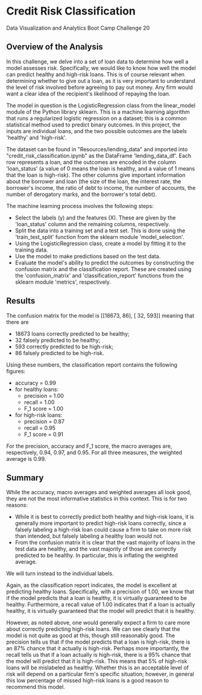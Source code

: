 # Credit Risk Classification
Data Visualization and Analytics Boot Camp Challenge 20

## Overview of the Analysis

In this challenge, we delve into a set of loan data to determine how well a model assesses risk. Specifically, we would like to know how well the model can predict healthy and high-risk loans. This is of course relevant when determining whether to give out a loan, as it is very important to understand the level of risk involved before agreeing to pay out money. Any firm would want a clear idea of the recipient's likelihood of repaying the loan.

The model in question is the LogisticRegression class from the linear_model module of the Python library sklearn. This is a machine learning algorithm that runs a regularized logistic regression on a dataset; this is a common statistical method used to predict binary outcomes. In this project, the inputs are individual loans, and the two possible outcomes are the labels 'healthy' and 'high-risk'.

The dataset can be found in "Resources/lending_data" and imported into "credit_risk_classification.ipynb" as the DataFrame 'lending_data_df'. Each row represents a loan, and the outcomes are encoded in the column 'loan_status' (a value of 0 means the loan is healthy, and a value of 1 means that the loan is high-risk). The other columns give important information about the borrower and loan (the size of the loan,	the interest rate, the borrower's income, the ratio of debt to income, the number of accounts, the number of derogatory marks, and the borrower's total debt).

The machine learning process involves the following steps:
* Select the labels (y) and the features (X). These are given by the 'loan_status' column and the remaining columns, respectively.
* Split the data into a training set and a test set. This is done using the 'train_test_split' function from the sklearn module 'model_selection'.
* Using the LogisticRegression class, create a model by fitting it to the training data.
* Use the model to make predictions based on the test data.
* Evaluate the model's ability to predict the outcomes by constructing the confusion matrix and the classification report. These are created using the 'confusion_matrix' and 'classification_report' functions from the sklearn module 'metrics', respectively.

## Results

The confusion matrix for the model is
[[18673,    86],
[   32,   593]]
meaning that there are
* 18673 loans correctly predicted to be healthy;
* 32 falsely predicted to be healthy;
* 593 correctly predicted to be high-risk;
* 86 falsely predicted to be high-risk.

Using these numbers, the classification report contains the following figures:
* accuracy = 0.99
* for healthy loans:
  * precision = 1.00
  * recall = 1.00
  * F_1 score = 1.00
* for high-risk loans:
  * precision = 0.87
  * recall = 0.95
  * F_1 score = 0.91

For the precision, accuracy and F_1 score, the macro averages are, respectively, 0.94, 0.97, and 0.95. For all three measures, the weighted average is 0.99.

## Summary

While the accuracy, macro averages and weighted averages all look good, they are not the most informative statistics in this context. This is for two reasons:
* While it is best to correctly predict both healthy and high-risk loans, it is generally more important to predict high-risk loans correctly, since a falsely labeling a high-risk loan could cause a firm to take on more risk than intended, but falsely labeling a healthy loan would not.
* From the confusion matrix it is clear that the vast majority of loans in the test data are healthy, and the vast majority of those are correctly predicted to be healthy. In particular, this is inflating the weighted average.

We will turn instead to the individual labels.

Again, as the classification report indicates, the model is excellent at predicting healthy loans. Specifically, with a precision of 1.00, we know that if the model predicts that a loan is healthy, it is virtually guaranteed to be healthy. Furthermore, a recall value of 1.00 indicates that if a loan is actually healthy, it is virtually guaranteed that the model will predict that it is healthy.

However, as noted above, one would generally expect a firm to care more about correctly predicting high-risk loans. We can see clearly that the model is not quite as good at this, though still reasonably good. The precision tells us that if the model predicts that a loan is high-risk, there is an 87% chance that it actually is high-risk. Perhaps more importantly, the recall tells us that if a loan actually is high-risk, there is a 95% chance that the model will predict that it is high-risk. This means that 5% of high-risk loans will be mislabeled as healthy. Whether this is an acceptable level of risk will depend on a particular firm's specific situation; however, in general this low percentage of missed high-risk loans is a good reason to recommend this model.